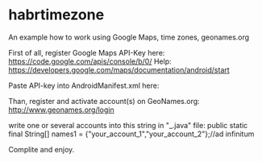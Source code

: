 habrtimezone
============

An example how to work using Google Maps, time zones, geonames.org

First of all, register Google Maps API-Key here: https://code.google.com/apis/console/b/0/
Help: https://developers.google.com/maps/documentation/android/start

Paste API-key into AndroidManifest.xml here:
<meta-data
            android:name="com.google.android.maps.v2.API_KEY"
            android:value="your_api_key" />

Than, register and activate account(s) on GeoNames.org: http://www.geonames.org/login

write one or several accounts into this string in "\_.java" file:
public static final String[] names1 = {"your_account_1","your_account_2"};//ad infinitum

Complite and enjoy.

